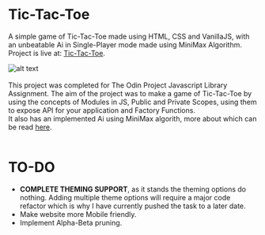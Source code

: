 # Tic-Tac-Toe
A simple game of Tic-Tac-Toe made using HTML, CSS and VanillaJS, with an unbeatable Ai in Single-Player mode made using MiniMax Algorithm.
Project is live at: [Tic-Tac-Toe](https://pret3nti0u5.github.io/Tic-Tac-Toe/). 

![alt text]()
<br></br>
This project was completed for The Odin Project Javascript Library Assignment.
The aim of the project was to make a game of Tic-Tac-Toe by using the concepts of Modules in JS, Public and Private Scopes, using them to expose API for your application and Factory Functions.  
It also has an implemented Ai using MiniMax algorith, more about which can be read [here](https://www.geeksforgeeks.org/minimax-algorithm-in-game-theory-set-1-introduction/?ref=lbp).
<br></br>

# TO-DO
<ul>  
  <li><strong>COMPLETE THEMING SUPPORT</strong>, as it stands the theming options do nothing. Adding multiple theme options will require a major code refactor which is why I have currently pushed the task to a later date.</li>
  <li>Make website more Mobile friendly.</li>
  <li>Implement Alpha-Beta pruning.</li>
</ul>
